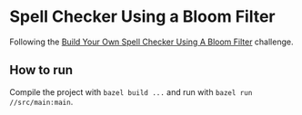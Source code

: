 # Spell Checker Using a Bloom Filter

Following the [Build Your Own Spell Checker Using A Bloom Filter](https://codingchallenges.fyi/challenges/challenge-bloom) challenge.

## How to run

Compile the project with `bazel build ...` and run with `bazel run //src/main:main`.
